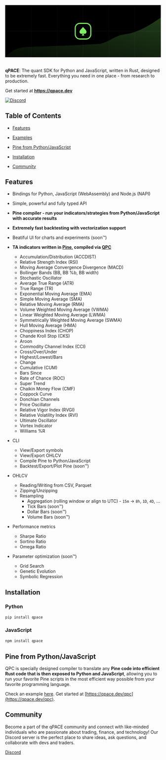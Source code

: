 <div align="center">
  <img src="static/banner.svg">
</div>

<br />

**qPACE**: The quant SDK for Python and JavaScript, written in Rust, designed to be extremely fast. Everything you need in one place - from research to production.

Get started at **<https://qpace.dev>**

<a href="https://qpace.dev/discord"><img src="https://cdn.nersent.com/public/badges/discord.svg" alt="Discord" /></a>

## Table of Contents

- [Features](#features)

- [Examples](/examples)

- [Pine from Python/JavaScript](#pine-from-python-javascript)

- [Installation](#installation)

- [Community](#community)

## Features

- Bindings for Python, JavaScript (WebAssembly) and Node.js (NAPI)

- Simple, powerful and fully typed API

- **Pine compiler - run your indicators/strategies from Python/JavaScript with accurate results**

- **Extremely fast backtesting with vectorization support**

- Beatiful UI for charts and experiments (soon™)

- **TA indicators written in [Pine](/lib/content/ta.pine), compiled via [QPC](#pine-from-pythonjavascript)**
  - Accumulation/Distribution (ACCDIST)
  - Relative Strength Index (RSI)
  - Moving Average Convergence Divergence (MACD)
  - Bollinger Bands (BB, BB %b, BB width)
  - Stochastic Oscillator
  - Average True Range (ATR)
  - True Range (TR)
  - Exponential Moving Average (EMA)
  - Simple Moving Average (SMA)
  - Relative Moving Average (RMA)
  - Volume Weighted Moving Average (VWMA)
  - Linear Weighted Moving Average (LWMA)
  - Symmetrically Weighted Moving Average (SWMA)
  - Hull Moving Average (HMA)
  - Choppiness Index (CHOP)
  - Chande Kroll Stop (CKS)
  - Aroon
  - Commodity Channel Index (CCI)
  - Cross/Over/Under
  - Highest/Lowest/Bars
  - Change
  - Cumulative (CUM)
  - Bars Since
  - Rate of Chance (ROC)
  - Super Trend
  - Chaikin Money Flow (CMF)
  - Coppock Curve
  - Donchian Channels
  - Price Oscillator
  - Relative Vigor Index (RVGI)
  - Relative Volatility Index (RVI)
  - Ultimate Oscillator
  - Vortex Indicator
  - Williams %R

- CLI
  - View/Export symbols
  - View/Export OHLCV
  - Compile Pine to Python/JavaScript
  - Backtest/Export/Plot Pine (soon™)

- OHLCV
  - Reading/Writing from CSV, Parquet
  - Zipping/Unzipping
  - Resampling
    - Aggregation (rolling window or align to UTC) - `15m` -> `8h`, `1D`, `4D`, ...
    - Tick Bars (soon™)
    - Dollar Bars (soon™)
    - Volume Bars (soon™)
  
- Performance metrics
  - Sharpe Ratio
  - Sortino Ratio
  - Omega Ratio

- Parameter optimization (soon™)
  - Grid Search
  - Genetic Evolution
  - Symbolic Regression

## Installation

### Python

```bash
pip install qpace
```

### JavaScript

```bash
npm install qpace
```

## Pine from Python/JavaScript

QPC is specially designed compiler to translate any **Pine code into efficient Rust code that is then exposed to Python and JavaScript**, allowing you to run your favorite Pine scripts in the most efficient way possible from your favorite programming language.

Check an example [here](/examples/pine). Get started at [https://qpace.dev/qpc](https://qpace.dev/qpc).

## Community

Become a part of the qPACE community and connect with like-minded individuals who are passionate about trading, finance, and technology! Our Discord server is the perfect place to share ideas, ask questions, and collaborate with devs and traders.

[Discord](https://qpace.dev/discord)
